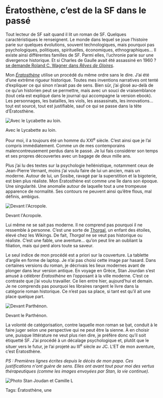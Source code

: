 # Ératosthène, c’est de la SF dans le passé

Tout lecteur de SF sait quand il lit un roman de SF. Quelques caractéristiques le renseignent. Le monde dans lequel se joue l’histoire parie sur quelques évolutions, souvent technologiques, mais pourquoi pas psychologiques, politiques, spirituelles, économiques, ethnographiques… Il existe ainsi différentes familles de SF. Parmi elles, l’uchronie parie sur une divergence historique. Et si Charles de Gaulle avait été assassiné en 1960 ? [se demande Roland C. Wagner dans *Rêves de Gloires*](http://blog.tcrouzet.com/2012/08/06/roland-c-wagner-1960-2012/).

Mon [*Ératosthène*](http://blog.tcrouzet.com/eratosthene/) utilise un procédé du même ordre sans le dire. J’ai été d’une extrême rigueur historique. Toutes mes inventions narratives ont tenté d’expliquer ce qui sinon n’avait pas de sens. Bien sûr, j’ai glosé au-delà de ce qu’un historien peut se permettre, mais avec un souci de vraisemblance (tout cela est expliqué dans le journal qui accompagne la version ebook). Les personnages, les batailles, les viols, les assassinats, les innovations… tout est sourcé, tout est justifiable, sauf ce qui se passe dans la tête d’Ératosthène.

![Avec le Lycabette au loin.](http://blog.tcrouzet.comhttps://tcrouzet.com/images_tc/2014/10/stan-lycabette.jpg)

Avec le Lycabette au loin.

Pour moi, il a toujours été un homme du XXI<sup>e</sup> siècle. C’est ainsi que je l’ai compris immédiatement. Comme un de mes contemporains malencontreusement perdus dans le passé. Je lui fais considérer son temps et ses propres découvertes avec un bagage de deux mille ans.

Plus j’ai lu des textes sur la psychologie hellénistique, notamment ceux de Jean-Pierre Vernant, moins j’ai voulu faire de lui un ancien, mais un moderne. Autour de lui, un Sosibe, ravagé par la superstition et la bigoterie, est bien plus réaliste. Mon Ératosthène est comme une île dans son époque. Une singularité. Une anomalie autour de laquelle tout a une trompeuse apparence de normalité. Ses contours ne peuvent ainsi qu’être flous, mal définis, ambigus.

![Devant l'Acropole.](http://blog.tcrouzet.comhttps://tcrouzet.com/images_tc/2014/10/stan-achropol.jpg)

Devant l'Acropole.

Lui même ne se sait pas moderne. Il ne comprend pas pourquoi il ne ressemble à personne. C’est une sorte de [Thorgal](http://fr.wikipedia.org/wiki/Thorgal), un enfant des étoiles, élevé chez les Wikings. De fait, *Thorgal* ne se veut pas historique ou réaliste. C’est une fable, une aventure… qu’on peut lire an oubliant la filiation, mais qui perd alors toute sa saveur.

Le seul indice de mon procédé est a priori sur la couverture. La tablette d’argile en forme de laptop. Je n’ai pas choisi cette image par hasard. Dans certaines versions du roman, je décrivais les lieux modernes avant de plonger dans leur version antique. En voyage en Grèce, Stan Jourdan s’est amusé à célébrer *Ératosthène* en l’opposant à la ville moderne. C’est ce contraste que j’ai voulu travailler. Ce lien entre hier, aujourd’hui et demain. Je ne comprends pas pourquoi les libraires rangent le livre dans la catégorie roman historique. Ce n’est pas sa place, si tant est qu’il ait une place quelque part.

![Devant Parthénon.](http://blog.tcrouzet.comhttps://tcrouzet.com/images_tc/2014/10/stan-partenon.jpg)

Devant le Parthénon.

La volonté de catégorisation, contre laquelle mon roman se bat, conduit à le faire juger selon une perspective qui ne peut être la sienne. À en choisir une, puisque littérature ne veut plus rien dire, je préfère donc qu’il soit étiquetté SF. J’ai procédé à un décalage psychologique et, plutôt que le situer vers le futur, je l’ai projeté au III<sup>e</sup> siècle av JC. L’ET de mon aventure, c’est Ératosthène.

*PS : Premières lignes écrites depuis le décès de mon papa. Ces justifications n'ont guère de sens. Elles ont avant tout pour moi des vertus thérapeutiques (comme les images envoyées par Stan, la vie continue).*

![Photo Stan Joudan et Camille L](http://blog.tcrouzet.comhttps://tcrouzet.com/images_tc/2014/10/stan-acro.jpg)



Tags: Ératosthène, une